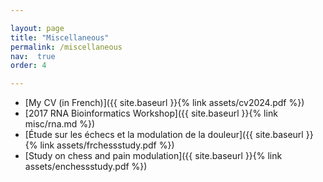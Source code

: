 ```yaml
---

layout: page
title: "Miscellaneous"
permalink: /miscellaneous
nav:  true
order: 4

---
```

* [My CV (in French)]({{ site.baseurl  }}{% link assets/cv2024.pdf %})
* [2017 RNA Bioinformatics Workshop]({{ site.baseurl  }}{% link misc/rna.md %})
* [Étude sur les échecs et la modulation de la douleur]({{ site.baseurl  }}{% link assets/frchessstudy.pdf %})
* [Study on chess and pain modulation]({{ site.baseurl  }}{% link assets/enchessstudy.pdf %})
